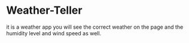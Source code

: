 # Weather-Teller
it is a weather app you will see the correct weather on the page and the humidity level and wind speed as well.
